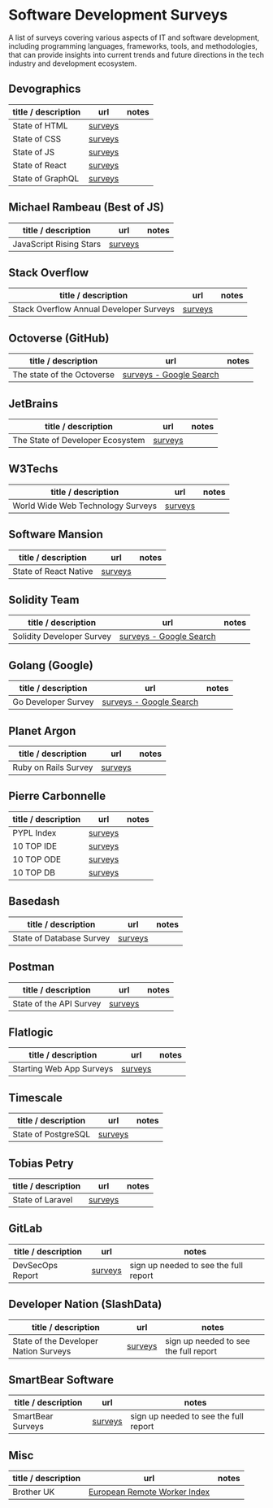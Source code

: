 # Software Development Surveys

A list of surveys covering various aspects of IT and software development, including programming languages, frameworks, tools, and methodologies, that can provide insights into current trends and future directions in the tech industry and development ecosystem.

## Devographics
| title / description | url | notes |
|--|--|--|
| State of HTML | [surveys](https://stateofhtml.com/) | |
| State of CSS | [surveys](https://stateofcss.com/) | |
| State of JS | [surveys](https://stateofjs.com/) | |
| State of React | [surveys](https://stateofreact.com/) | |
| State of GraphQL | [surveys](https://stateofgraphql.com/) | |

## Michael Rambeau (Best of JS)
| title / description | url | notes |
|--|--|--|
| JavaScript Rising Stars | [surveys](https://risingstars.js.org/) | |

## Stack Overflow
| title / description | url | notes |
|--|--|--|
| Stack Overflow Annual Developer Surveys | [surveys](https://insights.stackoverflow.com/survey) | |

## Octoverse (GitHub)
| title / description | url | notes |
|--|--|--|
| The state of the Octoverse | [surveys - Google Search](https://www.google.com/search?q=site%3Ahttps%3A%2F%2Fgithub.blog+%22Octoverse+report%22) | |

## JetBrains
| title / description | url | notes |
|--|--|--|
| The State of Developer Ecosystem | [surveys](https://www.jetbrains.com/lp/devecosystem-2023/) | |

## W3Techs
| title / description | url | notes |
|--|--|--|
| World Wide Web Technology Surveys | [surveys](https://w3techs.com/) | |

## Software Mansion
| title / description | url | notes |
|--|--|--|
| State of React Native | [surveys](https://stateofreactnative.com/) | |

## Solidity Team
| title / description | url | notes |
|--|--|--|
| Solidity Developer Survey | [surveys - Google Search](https://www.google.com/search?q=site%3Ahttps%3A%2F%2Fsoliditylang.org%2Fblog+%22Solidity+Developer+Survey%22) | |

## Golang (Google)
| title / description | url | notes |
|--|--|--|
| Go Developer Survey | [surveys - Google Search](https://www.google.com/search?q=site%3Ahttps%3A%2F%2Fgo.dev%2Fblog+%22Go+Developer+Survey%22) | |

## Planet Argon
| title / description | url | notes |
|--|--|--|
| Ruby on Rails Survey | [surveys](https://rails-hosting.com/) | |

## Pierre Carbonnelle
| title / description | url | notes |
|--|--|--|
| PYPL Index | [surveys](https://pypl.github.io/PYPL.html) | |
| 10 TOP IDE | [surveys](https://pypl.github.io/IDE.html) | |
| 10 TOP ODE | [surveys](https://pypl.github.io/ODE.html) | |
| 10 TOP DB | [surveys](https://pypl.github.io/DB.html) | |

## Basedash
| title / description | url | notes |
|--|--|--|
| State of Database Survey | [surveys](https://stateofdb.com/) | |

## Postman
| title / description | url | notes |
|--|--|--|
| State of the API Survey | [surveys](https://www.postman.com/state-of-api/) | |

## Flatlogic
| title / description | url | notes |
|--|--|--|
| Starting Web App Surveys | [surveys](https://flatlogic.com/blog/?s=%5Bresearch+results%5D) | |

## Timescale
| title / description | url | notes |
|--|--|--|
| State of PostgreSQL | [surveys](https://www.timescale.com/state-of-postgres/) | |

## Tobias Petry
| title / description | url | notes |
|--|--|--|
| State of Laravel | [surveys](https://stateoflaravel.com/) | |

## GitLab
| title / description | url | notes |
|--|--|--|
| DevSecOps Report | [surveys](https://about.gitlab.com/developer-survey/) | sign up needed to see the full report |

## Developer Nation (SlashData)
| title / description | url | notes |
|--|--|--|
| State of the Developer Nation Surveys | [surveys](https://developernation.net/resources/reports) | sign up needed to see the full report | |

## SmartBear Software
| title / description | url | notes |
|--|--|--|
| SmartBear Surveys | [surveys](https://smartbear.com/state-of-software-quality/) | sign up needed to see the full report | |

## Misc
| title / description | url | notes |
|--|--|--|
| Brother UK | [European Remote Worker Index](https://www.brother.co.uk/business-solutions/hybrid-working/european-remote-worker-index) |  | |
